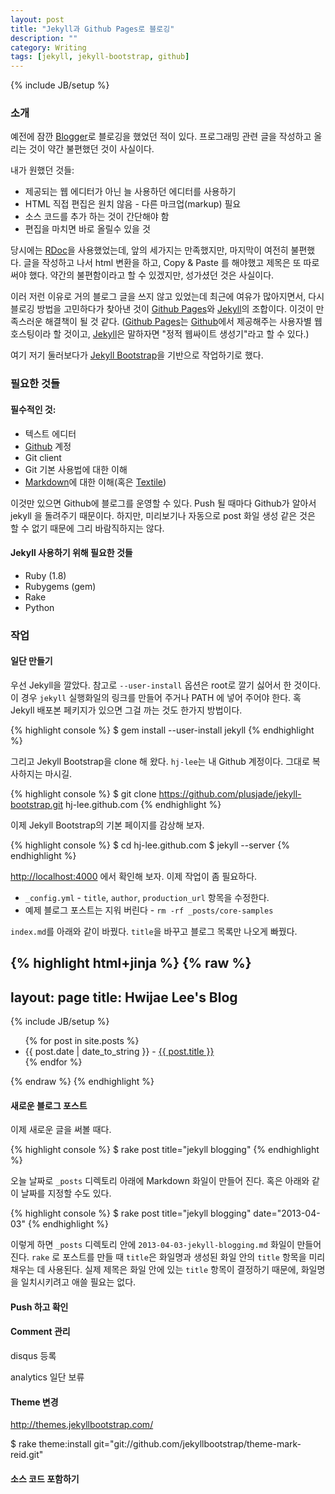 ```yaml
---
layout: post
title: "Jekyll과 Github Pages로 블로깅"
description: ""
category: Writing
tags: [jekyll, jekyll-bootstrap, github]
---
```

{% include JB/setup %}

[Blogger]: http://blogger.com/ "Blogger.com"
[Github]: http://github.com/
[Github Pages]: http://pages.github.com
[Jekyll]: http://github.com/mojombo/jekyll
[Workflow]: http://qubitlogs.com/Workflow/2013/01/22/jekyll-blogging-reference-and-perfect-workflow-guide/
 "Jekyll blogging workflow guide"
[Github Pages Help]: http://help.github.com/categories/20/articles
[Markdown]: http://daringfireball.net/projects/markdown/syntax
[rdoc]: http://rdoc.rubyforge.org/
[Textile]: http://txstyle.org/

[Jekyll Bootstrap]: http://jekyllbootstrap.com/

### 소개

예전에 잠깐 [Blogger][]로 블로깅을 했었던 적이 있다.
프로그래밍 관련 글을 작성하고 올리는 것이 약간 불편했던 것이 사실이다.

내가 원했던 것들:

* 제공되는 웹 에디터가 아닌 늘 사용하던 에디터를 사용하기
* HTML 직접 편집은 원치 않음 - 다른 마크업(markup) 필요
* 소스 코드를 추가 하는 것이 간단해야 함
* 편집을 마치면 바로 올릴수 있을 것

당시에는 [RDoc][rdoc]을 사용했었는데, 앞의 세가지는 만족했지만, 마지막이 여전히 불편했다.
글을 작성하고 나서 html 변환을 하고, Copy & Paste 를 해야했고 제목은 또 따로 써야 했다. 약간의 불편함이라고 할 수 있겠지만, 성가셨던 것은 사실이다.

이러 저런 이유로 거의 블로그 글을 쓰지 않고 있었는데 최근에 여유가 많아지면서, 다시 블로깅 방법을 고민하다가 찾아낸 것이 [Github Pages][]와 [Jekyll][]의 조합이다. 이것이 만족스러운 해결책이 될 것 같다.
([Github Pages][]는 [Github][]에서 제공해주는 사용자별 웹 호스팅이라 할 것이고, [Jekyll][]은 말하자면 "정적 웹싸이트 생성기"라고 할 수 있다.)

여기 저기 둘러보다가 [Jekyll Bootstrap][]을 기반으로 작업하기로 했다.

### 필요한 것들

#### 필수적인 것:

* 텍스트 에디터
* [Github][] 계정
* Git client
* Git 기본 사용법에 대한 이해
* [Markdown][]에 대한 이해(혹은 [Textile][])

이것만 있으면 Github에 블로그를 운영할 수 있다. Push 될 때마다 Github가 알아서 jekyll 을 돌려주기 때문이다. 하지만, 미리보기나 자동으로 post 화일 생성 같은 것은 할 수 없기 때문에 그리 바람직하지는 않다.

#### Jekyll 사용하기 위해 필요한 것들

* Ruby (1.8)
* Rubygems (gem)
* Rake
* Python

### 작업

#### 일단 만들기

우선 Jekyll을 깔았다. 참고로 `--user-install` 옵션은 root로 깔기 싫어서 한 것이다. 이 경우 `jekyll` 실행화일의 링크를 만들어 주거나 PATH 에 넣어 주어야 한다.
혹 Jekyll 배포본 페키지가 있으면 그걸 까는 것도 한가지 방법이다.

{% highlight console %}
$ gem install --user-install jekyll
{% endhighlight %}

그리고 Jekyll Bootstrap을 clone 해 왔다. `hj-lee`는 내 Github 계정이다. 그대로 복사하지는 마시길.

{% highlight console %}
$ git clone  https://github.com/plusjade/jekyll-bootstrap.git hj-lee.github.com
{% endhighlight %}

이제 Jekyll Bootstrap의 기본 페이지를 감상해 보자.

{% highlight console %}
$ cd hj-lee.github.com
$ jekyll --server
{% endhighlight %}

[http://localhost:4000](http://localhost:4000) 에서 확인해 보자.
이제 작업이 좀 필요하다.

* `_config.yml` - `title`, `author`, `production_url` 항목을 수정한다.
* 예제 블로그 포스트는 지워 버린다 - `rm -rf _posts/core-samples`

`index.md`를 아래와 같이 바꿨다. `title`을 바꾸고 블로그 목록만 나오게 빠꿨다.

{% highlight html+jinja %}
{% raw %}
---
layout: page
title: Hwijae Lee's Blog
---
{% include JB/setup %}

<ul class="posts">
  {% for post in site.posts %}
    <li><span>{{ post.date | date_to_string }}</span> - <a href="{{ BASE_PATH }}{{ post.url }}">{{ post.title }}</a></li>
  {% endfor %}
</ul>
{% endraw %}
{% endhighlight %}

#### 새로운 블로그 포스트

이제 새로운 글을 써볼 때다. 

{% highlight console %}
$ rake post title="jekyll blogging"
{% endhighlight %}

오늘 날짜로 `_posts` 디렉토리 아래에 Markdown 화일이 만들어 진다. 혹은 아래와 같이 날짜를 지정할 수도 있다.

{% highlight console %}
$ rake post title="jekyll blogging" date="2013-04-03"
{% endhighlight %}

이렇게 하면 `_posts` 디렉토리 안에 `2013-04-03-jekyll-blogging.md` 화일이 만들어진다. `rake` 로 포스트를 만들 때 `title`은 화일명과 생성된 화일 안의 `title` 항목을 미리 채우는 데 사용된다. 실제 제목은 화일 안에 있는 `title` 항목이 결정하기 때문에, 화일명을 일치시키려고 애쓸 필요는 없다.

#### Push 하고 확인

#### Comment 관리

disqus 등록

analytics 일단 보류

#### Theme 변경

http://themes.jekyllbootstrap.com/

$ rake theme:install git="git://github.com/jekyllbootstrap/theme-mark-reid.git"

#### 소스 코드 포함하기

